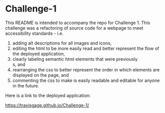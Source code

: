 # Challenge-1
This README is intended to accompany the repo for Challenge 1. This challenge was a refactoring of source code for a webpage to meet accessibility standards - i.e. 
  1. adding alt descriptions for all images and icons,
  2. editing the html to be more easily read and better represent the flow of the deployed application,
  3. clearly labeling semantic html elements that were previously <div>s, and
  4. rearranging the css to better represent the order in which elements are displayed on the page, and
  5. commenting the css to make is easily readable and editable for anyone in the future. 

Here is a link to the deployed application:

https://travisgage.github.io/Challenge-1/
